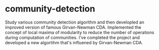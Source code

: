 # community-detection

Study various community detection algorithm and then developled an improved version
of famous Girvan-Newman CDA. Implemented the concept of local maxima of modularity to
reduce the number of operations during computation of communities. I've completed the 
project and developed a new algortihm that's influened by Girvan-Newman CDA.
